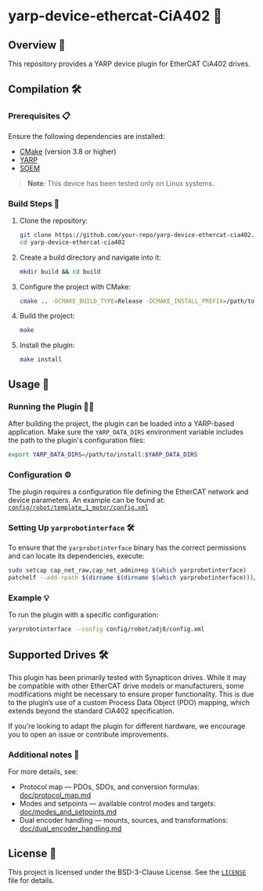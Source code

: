 # yarp-device-ethercat-CiA402 🚀

## Overview 🌟
This repository provides a YARP device plugin for EtherCAT CiA402 drives.

## Compilation 🛠️

### Prerequisites 📋
Ensure the following dependencies are installed:
- [CMake](https://cmake.org/) (version 3.8 or higher)
- [YARP](https://www.yarp.it/)
- [SOEM](https://github.com/OpenEtherCATsociety/SOEM)

> **Note**: This device has been tested only on Linux systems.

### Build Steps 🧩

1. Clone the repository:
   ```bash
   git clone https://github.com/your-repo/yarp-device-ethercat-cia402.git
   cd yarp-device-ethercat-cia402
   ```
2. Create a build directory and navigate into it:
   ```bash
   mkdir build && cd build
   ```

3. Configure the project with CMake:
   ```bash
   cmake .. -DCMAKE_BUILD_TYPE=Release -DCMAKE_INSTALL_PREFIX=/path/to/install
   ```

4. Build the project:
   ```bash
   make
   ```

5. Install the plugin:
   ```bash
   make install
   ```

## Usage 🚀

### Running the Plugin 🏃‍♂️

After building the project, the plugin can be loaded into a YARP-based application. Make sure the `YARP_DATA_DIRS` environment variable includes the path to the plugin's configuration files:
```bash
export YARP_DATA_DIRS=/path/to/install:$YARP_DATA_DIRS
```

### Configuration ⚙️
The plugin requires a configuration file defining the EtherCAT network and device parameters. An example can be found at: [`config/robot/template_1_motor/config.xml`](config/robot/template_1_motor/config.xml)

### Setting Up `yarprobotinterface` 🛠️
To ensure that the `yarprobotinterface` binary has the correct permissions and can locate its dependencies, execute:

```bash
sudo setcap cap_net_raw,cap_net_admin+ep $(which yarprobotinterface)
patchelf --add-rpath $(dirname $(dirname $(which yarprobotinterface)))/lib $(which yarprobotinterface)
```

### Example 💡
To run the plugin with a specific configuration:
```bash
yarprobotinterface --config config/robot/adj8/config.xml
```

## Supported Drives 🛠️
This plugin has been primarily tested with Synapticon drives. While it may be compatible with other EtherCAT drive models or manufacturers, some modifications might be necessary to ensure proper functionality. This is due to the plugin’s use of a custom Process Data Object (PDO) mapping, which extends beyond the standard CiA402 specification.

If you're looking to adapt the plugin for different hardware, we encourage you to open an issue or contribute improvements.

### Additional notes 📝
For more details, see:
- Protocol map — PDOs, SDOs, and conversion formulas: [doc/protocol_map.md](./doc/protocol_map.md)
- Modes and setpoints — available control modes and targets: [doc/modes_and_setpoints.md](./doc/modes_and_setpoints.md)
- Dual encoder handling — mounts, sources, and transformations: [doc/dual_encoder_handling.md](./doc/dual_encoder_handling.md)


## License 📜
This project is licensed under the BSD-3-Clause License. See the [`LICENSE`](LICENSE) file for details.

